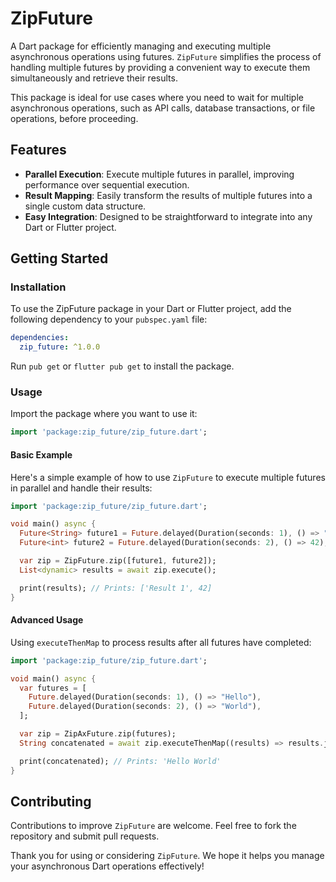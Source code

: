 
# ZipFuture

A Dart package for efficiently managing and executing multiple asynchronous operations using futures. 
`ZipFuture` simplifies the process of handling multiple futures by providing a convenient way to execute them simultaneously and retrieve their results. 

This package is ideal for use cases where you need to wait for multiple asynchronous operations, such as API calls, database transactions, or file operations, before proceeding.

## Features

- **Parallel Execution**: Execute multiple futures in parallel, improving performance over sequential execution.
- **Result Mapping**: Easily transform the results of multiple futures into a single custom data structure.
- **Easy Integration**: Designed to be straightforward to integrate into any Dart or Flutter project.

## Getting Started

### Installation

To use the ZipFuture package in your Dart or Flutter project, add the following dependency to your `pubspec.yaml` file:

```yaml
dependencies:
  zip_future: ^1.0.0
```

Run `pub get` or `flutter pub get` to install the package.

### Usage

Import the package where you want to use it:

```dart
import 'package:zip_future/zip_future.dart';
```

#### Basic Example

Here's a simple example of how to use `ZipFuture` to execute multiple futures in parallel and handle their results:

```dart
import 'package:zip_future/zip_future.dart';

void main() async {
  Future<String> future1 = Future.delayed(Duration(seconds: 1), () => "Result 1");
  Future<int> future2 = Future.delayed(Duration(seconds: 2), () => 42);

  var zip = ZipFuture.zip([future1, future2]);
  List<dynamic> results = await zip.execute();

  print(results); // Prints: ['Result 1', 42]
}
```

#### Advanced Usage

Using `executeThenMap` to process results after all futures have completed:

```dart
import 'package:zip_future/zip_future.dart';

void main() async {
  var futures = [
    Future.delayed(Duration(seconds: 1), () => "Hello"),
    Future.delayed(Duration(seconds: 2), () => "World"),
  ];

  var zip = ZipAxFuture.zip(futures);
  String concatenated = await zip.executeThenMap((results) => results.join(" "));

  print(concatenated); // Prints: 'Hello World'
}
```

## Contributing

Contributions to improve `ZipFuture` are welcome. Feel free to fork the repository and submit pull requests.

Thank you for using or considering `ZipFuture`. We hope it helps you manage your asynchronous Dart operations effectively!
